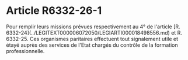 # Article R6332-26-1

<div align="left">
  Pour remplir leurs missions prévues respectivement au 4° de l'article [R. 6332-24](../LEGITEXT000006072050/LEGIARTI000018498556.md) et R. 6332-25. Ces organismes paritaires effectuent tout signalement utile et étayé auprès des services de l'Etat chargés du contrôle de la formation professionnelle.<br />